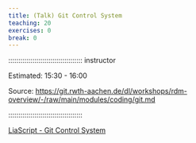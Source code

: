 ```yaml
---
title: (Talk) Git Control System
teaching: 20
exercises: 0
break: 0
---
```


::::::::::::::::::::::::::::::::::::: instructor

Estimated: 15:30 - 16:00

Source: https://git.rwth-aachen.de/dl/workshops/rdm-overview/-/raw/main/modules/coding/git.md

:::::::::::::::::::::::::::::::::::::

[LiaScript - Git Control System](https://liascript.github.io/course/?https://api.allorigins.win/raw?url=https://git.rwth-aachen.de/dl/workshops/rdm-overview/-/raw/main/modules/coding/git.md#1)
